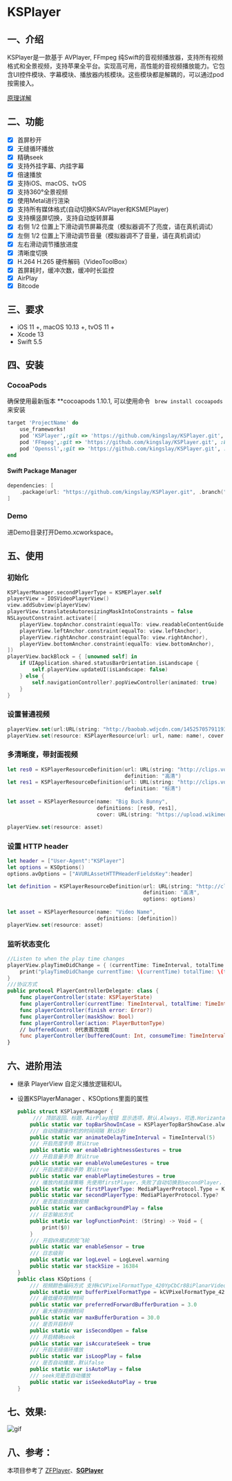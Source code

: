 # KSPlayer

## 一、介绍
KSPlayer是一款基于 AVPlayer, FFmpeg  纯Swift的音视频播放器，支持所有视频格式和全景视频，支持苹果全平台。实现高可用，高性能的音视频播放能力。它包含UI控件模块、字幕模块、播放器内核模块。这些模块都是解耦的，可以通过pod按需接入。

 [原理详解](./Documents/KSPlayer原理详解.md) 

## 二、功能
- [x] 首屏秒开
- [x] 无缝循环播放
- [x] 精确seek
- [x] 支持外挂字幕、内挂字幕
- [x] 倍速播放
- [x] 支持iOS、macOS、tvOS
- [x] 支持360°全景视频
- [x] 使用Metal进行渲染
- [x] 支持所有媒体格式(自动切换KSAVPlayer和KSMEPlayer)
- [x] 支持横竖屏切换，支持自动旋转屏幕
- [x] 右侧 1/2 位置上下滑动调节屏幕亮度（模拟器调不了亮度，请在真机调试）
- [x] 左侧 1/2 位置上下滑动调节音量（模拟器调不了音量，请在真机调试）
- [x] 左右滑动调节播放进度
- [x] 清晰度切换
- [x] H.264 H.265 硬件解码（VideoToolBox）
- [x] 首屏耗时，缓冲次数，缓冲时长监控
- [x] AirPlay
- [x] Bitcode

## 三、要求
- iOS 11 +,  macOS 10.13 +, tvOS 11 +
- Xcode 13
- Swift 5.5

## 四、安装
### CocoaPods

确保使用最新版本 **cocoapods 1.10.1, 可以使用命令 ` brew install cocoapods` 来安装

```ruby
target 'ProjectName' do
    use_frameworks!
    pod 'KSPlayer',:git => 'https://github.com/kingslay/KSPlayer.git', :branch => 'develop'
    pod 'FFmpeg',:git => 'https://github.com/kingslay/KSPlayer.git', :branch => 'develop'
    pod 'Openssl',:git => 'https://github.com/kingslay/KSPlayer.git', :branch => 'develop'
end
```

#### Swift Package Manager

```swift
dependencies: [
    .package(url: "https://github.com/kingslay/KSPlayer.git", .branch("develop"))
]
```

### Demo

进Demo目录打开Demo.xcworkspace。

## 五、使用

### 初始化

```swift
KSPlayerManager.secondPlayerType = KSMEPlayer.self
playerView = IOSVideoPlayerView()
view.addSubview(playerView)
playerView.translatesAutoresizingMaskIntoConstraints = false
NSLayoutConstraint.activate([
    playerView.topAnchor.constraint(equalTo: view.readableContentGuide.topAnchor),
    playerView.leftAnchor.constraint(equalTo: view.leftAnchor),
    playerView.rightAnchor.constraint(equalTo: view.rightAnchor),
    playerView.bottomAnchor.constraint(equalTo: view.bottomAnchor),
])
playerView.backBlock = { [unowned self] in
    if UIApplication.shared.statusBarOrientation.isLandscape {
        self.playerView.updateUI(isLandscape: false)
    } else {
        self.navigationController?.popViewController(animated: true)
    }
}
```

### 设置普通视频

```swift
playerView.set(url:URL(string: "http://baobab.wdjcdn.com/14525705791193.mp4")!)
playerView.set(resource: KSPlayerResource(url: url, name: name!, cover: URL(string: "http://img.wdjimg.com/image/video/447f973848167ee5e44b67c8d4df9839_0_0.jpeg"), subtitle: nil))
```

### 多清晰度，带封面视频

```swift
let res0 = KSPlayerResourceDefinition(url: URL(string: "http://clips.vorwaerts-gmbh.de/big_buck_bunny.mp4")!,
                                      definition: "高清")
let res1 = KSPlayerResourceDefinition(url: URL(string: "http://clips.vorwaerts-gmbh.de/big_buck_bunny.mp4")!,
                                      definition: "标清")
   
let asset = KSPlayerResource(name: "Big Buck Bunny",
                             definitions: [res0, res1],
                             cover: URL(string: "https://upload.wikimedia.org/wikipedia/commons/thumb/c/c5/Big_buck_bunny_poster_big.jpg/848px-Big_buck_bunny_poster_big.jpg"))

playerView.set(resource: asset)
```
### 设置 HTTP header

```swift
let header = ["User-Agent":"KSPlayer"]
let options = KSOptions()
options.avOptions = ["AVURLAssetHTTPHeaderFieldsKey":header]

let definition = KSPlayerResourceDefinition(url: URL(string: "http://clips.vorwaerts-gmbh.de/big_buck_bunny.mp4")!,
                                            definition: "高清",
                                            options: options)
  
let asset = KSPlayerResource(name: "Video Name",
                             definitions: [definition])
playerView.set(resource: asset)
```

### 监听状态变化
```swift
//Listen to when the play time changes
playerView.playTimeDidChange = { (currentTime: TimeInterval, totalTime: TimeInterval) in
    print("playTimeDidChange currentTime: \(currentTime) totalTime: \(totalTime)")
}
///协议方式
public protocol PlayerControllerDelegate: class {
    func playerController(state: KSPlayerState)
    func playerController(currentTime: TimeInterval, totalTime: TimeInterval)
    func playerController(finish error: Error?)
    func playerController(maskShow: Bool)
    func playerController(action: PlayerButtonType)
    // bufferedCount: 0代表首次加载
    func playerController(bufferedCount: Int, consumeTime: TimeInterval)
}
```



## 六、进阶用法
- 继承 PlayerView 自定义播放逻辑和UI。

- 设置KSPlayerManager 、KSOptions里面的属性

  ```swift
  public struct KSPlayerManager {
       /// 顶部返回、标题、AirPlay按钮 显示选项，默认.Always，可选.HorizantalOnly、.None
      public static var topBarShowInCase = KSPlayerTopBarShowCase.always
      /// 自动隐藏操作栏的时间间隔 默认5秒
      public static var animateDelayTimeInterval = TimeInterval(5)
      /// 开启亮度手势 默认true
      public static var enableBrightnessGestures = true
      /// 开启音量手势 默认true
      public static var enableVolumeGestures = true
      /// 开启进度滑动手势 默认true
      public static var enablePlaytimeGestures = true
      /// 播放内核选择策略 先使用firstPlayer，失败了自动切换到secondPlayer，播放内核有KSAVPlayer、KSMEPlayer两个选项
      public static var firstPlayerType: MediaPlayerProtocol.Type = KSAVPlayer.self
      public static var secondPlayerType: MediaPlayerProtocol.Type?
      /// 是否能后台播放视频
      public static var canBackgroundPlay = false
      /// 日志输出方式
      public static var logFunctionPoint: (String) -> Void = {
          print($0)
      }
      /// 开启VR模式的陀飞轮
      public static var enableSensor = true
      /// 日志级别
      public static var logLevel = LogLevel.warning
      public static var stackSize = 16384
  }
  public class KSOptions {
      /// 视频颜色编码方式 支持kCVPixelFormatType_420YpCbCr8BiPlanarVideoRange kCVPixelFormatType_420YpCbCr8BiPlanarFullRange kCVPixelFormatType_32BGRA kCVPixelFormatType_420YpCbCr8Planar
      public static var bufferPixelFormatType = kCVPixelFormatType_420YpCbCr8BiPlanarFullRange
      /// 最低缓存视频时间
      public static var preferredForwardBufferDuration = 3.0
      /// 最大缓存视频时间
      public static var maxBufferDuration = 30.0
      /// 是否开启秒开
      public static var isSecondOpen = false
      /// 开启精确seek
      public static var isAccurateSeek = true
      /// 开启无缝循环播放
      public static var isLoopPlay = false
      /// 是否自动播放，默认false
      public static var isAutoPlay = false
      /// seek完是否自动播放
      public static var isSeekedAutoPlay = true
  }
  
  ```


## 七、效果:

![gif](./Demo/demo.gif)

## 八、参考：
本项目参考了 [ZFPlayer](https://github.com/renzifeng/ZFPlayer)、**[SGPlayer](https://github.com/libobjc/SGPlayer)**

